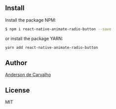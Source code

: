 ## Install

Install the package NPM:

```bash
$ npm i react-native-animate-radio-button --save
```

or install the package YARN:

```bash
yarn add react-native-animate-radio-button
```

## Author

[Anderson de Carvalho](http://linkedin.com/in/andcosta)

## License

MIT
